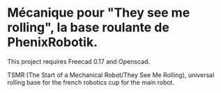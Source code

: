 # Mécanique pour "They see me rolling",  la base roulante de PhenixRobotik.

<div class="alert alert-warning">
    This project requires Freecad 0.17 and Openscad.
</div>

TSMR (The Start of a Mechanical Robot/They See Me Rolling), universal rolling base for the french robotics cup for the main robot.
